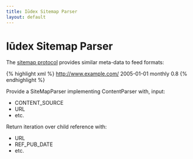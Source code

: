 ```yaml
---
title: Iūdex Sitemap Parser
layout: default
---
```


Iūdex Sitemap Parser
====================

The [sitemap protocol] provides similar meta-data to feed formats:

{% highlight xml %}
<urlset xmlns="http://www.sitemaps.org/schemas/sitemap/0.9">
   <url>
      <loc>http://www.example.com/</loc>
      <lastmod>2005-01-01</lastmod>
      <changefreq>monthly</changefreq>
      <priority>0.8</priority>
   </url>
</urlset>
{% endhighlight %}

Provide a SiteMapParser implementing ContentParser with, input:

* CONTENT_SOURCE
* URL
* etc.

Return iteration over child reference with:

* URL
* REF_PUB_DATE
* etc.

[sitemap protocol]:  http://www.sitemaps.org/protocol.php
